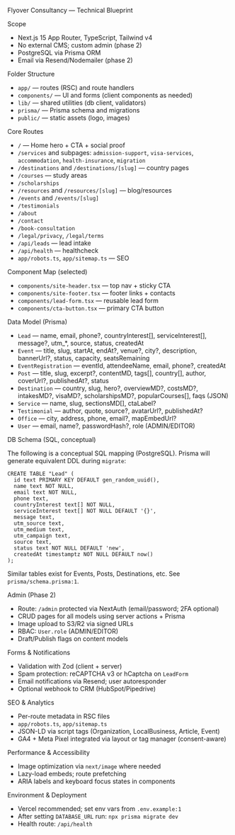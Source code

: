 Flyover Consultancy — Technical Blueprint

Scope

- Next.js 15 App Router, TypeScript, Tailwind v4
- No external CMS; custom admin (phase 2)
- PostgreSQL via Prisma ORM
- Email via Resend/Nodemailer (phase 2)

Folder Structure

- `app/` — routes (RSC) and route handlers
- `components/` — UI and forms (client components as needed)
- `lib/` — shared utilities (db client, validators)
- `prisma/` — Prisma schema and migrations
- `public/` — static assets (logo, images)

Core Routes

- `/` — Home hero + CTA + social proof
- `/services` and subpages: `admission-support`, `visa-services`, `accommodation`, `health-insurance`, `migration`
- `/destinations` and `/destinations/[slug]` — country pages
- `/courses` — study areas
- `/scholarships`
- `/resources` and `/resources/[slug]` — blog/resources
- `/events` and `/events/[slug]`
- `/testimonials`
- `/about`
- `/contact`
- `/book-consultation`
- `/legal/privacy`, `/legal/terms`
- `/api/leads` — lead intake
- `/api/health` — healthcheck
- `app/robots.ts`, `app/sitemap.ts` — SEO

Component Map (selected)

- `components/site-header.tsx` — top nav + sticky CTA
- `components/site-footer.tsx` — footer links + contacts
- `components/lead-form.tsx` — reusable lead form
- `components/cta-button.tsx` — primary CTA button

Data Model (Prisma)

- `Lead` — name, email, phone?, countryInterest[], serviceInterest[], message?, utm_*, source, status, createdAt
- `Event` — title, slug, startAt, endAt?, venue?, city?, description, bannerUrl?, status, capacity, seatsRemaining
- `EventRegistration` — eventId, attendeeName, email, phone?, createdAt
- `Post` — title, slug, excerpt?, contentMD, tags[], country[], author, coverUrl?, publishedAt?, status
- `Destination` — country, slug, hero?, overviewMD?, costsMD?, intakesMD?, visaMD?, scholarshipsMD?, popularCourses[], faqs (JSON)
- `Service` — name, slug, sectionsMD[], ctaLabel?
- `Testimonial` — author, quote, source?, avatarUrl?, publishedAt?
- `Office` — city, address, phone, email?, mapEmbedUrl?
- `User` — email, name?, passwordHash?, role (ADMIN/EDITOR)

DB Schema (SQL, conceptual)

The following is a conceptual SQL mapping (PostgreSQL). Prisma will generate equivalent DDL during `migrate`:

```
CREATE TABLE "Lead" (
  id text PRIMARY KEY DEFAULT gen_random_uuid(),
  name text NOT NULL,
  email text NOT NULL,
  phone text,
  countryInterest text[] NOT NULL,
  serviceInterest text[] NOT NULL DEFAULT '{}',
  message text,
  utm_source text,
  utm_medium text,
  utm_campaign text,
  source text,
  status text NOT NULL DEFAULT 'new',
  createdAt timestamptz NOT NULL DEFAULT now()
);
```

Similar tables exist for Events, Posts, Destinations, etc. See `prisma/schema.prisma:1`.

Admin (Phase 2)

- Route: `/admin` protected via NextAuth (email/password; 2FA optional)
- CRUD pages for all models using server actions + Prisma
- Image upload to S3/R2 via signed URLs
- RBAC: `User.role` (ADMIN/EDITOR)
- Draft/Publish flags on content models

Forms & Notifications

- Validation with Zod (client + server)
- Spam protection: reCAPTCHA v3 or hCaptcha on `LeadForm`
- Email notifications via Resend; user autoresponder
- Optional webhook to CRM (HubSpot/Pipedrive)

SEO & Analytics

- Per-route metadata in RSC files
- `app/robots.ts`, `app/sitemap.ts`
- JSON-LD via script tags (Organization, LocalBusiness, Article, Event)
- GA4 + Meta Pixel integrated via layout or tag manager (consent-aware)

Performance & Accessibility

- Image optimization via `next/image` where needed
- Lazy-load embeds; route prefetching
- ARIA labels and keyboard focus states in components

Environment & Deployment

- Vercel recommended; set env vars from `.env.example:1`
- After setting `DATABASE_URL` run: `npx prisma migrate dev`
- Health route: `/api/health`

